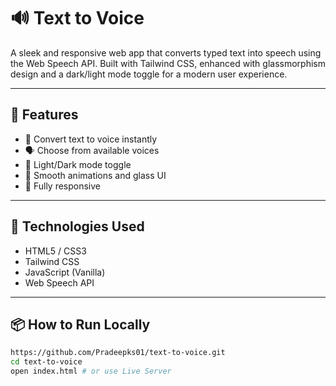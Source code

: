 ﻿# 🔊 Text to Voice

A sleek and responsive web app that converts typed text into speech using the Web Speech API. Built with Tailwind CSS, enhanced with glassmorphism design and a dark/light mode toggle for a modern user experience.

---

## 🌟 Features

- 🎤 Convert text to voice instantly
- 🗣️ Choose from available voices
- 🌙 Light/Dark mode toggle
- 💨 Smooth animations and glass UI
- 📱 Fully responsive

---
## 🚀 Technologies Used

- HTML5 / CSS3
- Tailwind CSS
- JavaScript (Vanilla)
- Web Speech API

---

## 📦 How to Run Locally

```bash
https://github.com/Pradeepks01/text-to-voice.git
cd text-to-voice
open index.html # or use Live Server
